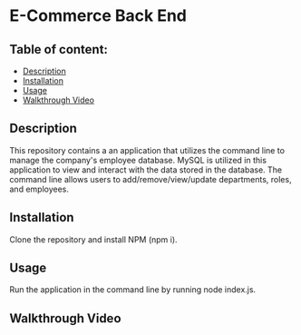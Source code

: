# E-Commerce Back End

## Table of content: 
  - [Description](#description)
  - [Installation](#installation)
  - [Usage](#usage)
   - [Walkthrough Video](#walkthrough-video)

## Description <a id="description"></a>
This repository contains a an application that utilizes the command line to manage the company's employee database. MySQL is utilized in this application to view and interact with the data stored in the database. The command line allows users to add/remove/view/update departments, roles, and employees.
## Installation <a id="installation"></a>
Clone the repository and install NPM (npm i). 
## Usage <a id="usage"></a>
Run the application in the command line by running node index.js. 
## Walkthrough Video <a id="walkthrough-video"></a>
